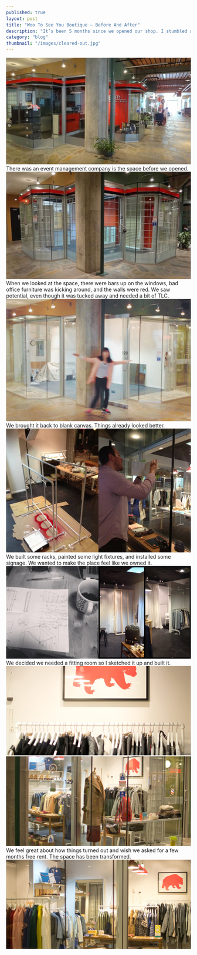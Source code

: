 ```yaml
---
published: true
layout: post
title: "Woo To See You Boutique – Before And After"
description: "It’s been 5 months since we opened our shop. I stumbled across these photos on my DropBox was stunned by the transformation our space."
category: "blog"
thumbnail: "/images/cleared-out.jpg"
---
```

<img src="/images/tm-events.jpg" alt="TM Events was in the space before us." />
There was an event management company is the space before we opened.

<img src="/images/before-woo-to-see-you.jpg" alt="Before Woo To See You" />
When we looked at the space, there were bars up on the windows, bad office furniture was kicking around, and the walls were red. We saw potential, even though it was tucked away and needed a bit of TLC.

<img src="/images/cleared-out.jpg" alt="The blank canvcas of our shop" />
We brought it back to blank canvas. Things already looked better.

<img src="/images/racks-signage.jpg" alt="Painting racks and installing signage" />
We built some racks, painted some light fixtures, and installed some signage. We wanted to make the place feel like we owned it.

<img src="/images/change-room.jpg" alt="We built a change room" />
We decided we needed a fitting room so I sketched it up and built it.

<img src="/images/woo2cu-the-final-product3.jpg" alt="The final product" />
<img src="/images/woo2cu-the-final-product.jpg" alt="The final product" />
We feel great about how things turned out and wish we asked for a few months free rent. The space has been transformed.

<img src="/images/woo2cu-the-final-product2.jpg" alt="The final product" />